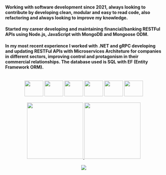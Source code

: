 #### Working with software development since 2021, always looking to contribute by developing clean, modular and easy to read code, also refactoring and always looking to improve my knowledge.

#### Started my career developing and maintaining financial/banking RESTFul APIs using Node.js, JavaScript with MongoDB and Mongoose ODM.

#### In my most recent experience I worked with .NET and gRPC developing and updating RESTFul APIs with Microservices Architeture for companies in different sectors, improving control and protagonism in their commercial relationships. The database used is SQL with EF (Entity Framework ORM).

<br>

<div style="display: inline_block" align="center">
  <img height="50" width="60" src="https://cdn.jsdelivr.net/gh/devicons/devicon@latest/icons/csharp/csharp-original.svg" />
  <img height="50" width="60" src="https://cdn.jsdelivr.net/gh/devicons/devicon@latest/icons/dotnetcore/dotnetcore-original.svg" />
  <img height="50" width="60" src="https://cdn.jsdelivr.net/gh/devicons/devicon@latest/icons/sqldeveloper/sqldeveloper-plain.svg" />
  <img height="50" width="60" src="https://cdn.jsdelivr.net/gh/devicons/devicon/icons/javascript/javascript-original.svg" />
  <img height="50" width="60" src="https://cdn.jsdelivr.net/gh/devicons/devicon/icons/nodejs/nodejs-original-wordmark.svg" />
  <img height="50" width="60" src="https://cdn.jsdelivr.net/gh/devicons/devicon/icons/mongodb/mongodb-original-wordmark.svg" />      
</div>

<br>

<div align="center">
  <a href="https://github.com/gonzdome">
  <img height="180em" src="https://github-readme-stats.vercel.app/api?username=gonzdome&show_icons=true&theme=dark&include_all_commits=false&count_private=true"/>
  <img height="180em" src="https://github-readme-stats.vercel.app/api/top-langs/?username=gonzdome&layout=compact&langs_count=7&theme=dark"/>
</div>

<br>
<div align="center" > 
  <a href="https://www.linkedin.com/in/gabrielgonzalezdomeniconi/" target="_blank"><img src="https://img.shields.io/badge/-LinkedIn-%230077B5?style=for-the-badge&logo=linkedin&logoColor=white" target="_blank"></a>  
</div>  
